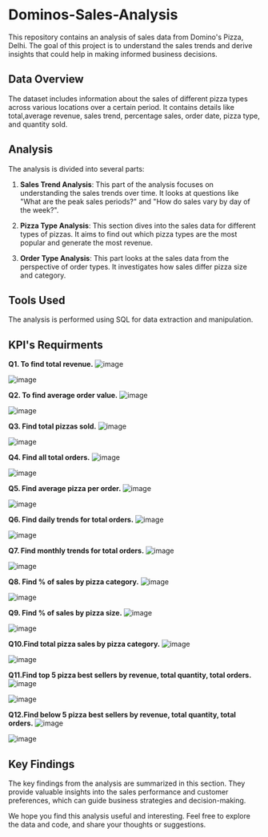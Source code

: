 # Dominos-Sales-Analysis

This repository contains an analysis of sales data from Domino's Pizza, Delhi. The goal of this project is to understand the sales trends and derive insights that could help in making informed business decisions.

## Data Overview

The dataset includes information about the sales of different pizza types across various locations over a certain period. 
It contains details like total,average revenue, sales trend, percentage sales, order date, pizza type, and quantity sold.

## Analysis

The analysis is divided into several parts:

1. **Sales Trend Analysis**: This part of the analysis focuses on understanding the sales trends over time. It looks at questions like "What are the peak sales periods?" and "How do sales vary by day of the week?".

2. **Pizza Type Analysis**: This section dives into the sales data for different types of pizzas. It aims to find out which pizza types are the most popular and generate the most revenue.

3. **Order Type Analysis**: This part looks at the sales data from the perspective of order types. It investigates how sales differ pizza size and category.

## Tools Used

The analysis is performed using SQL for data extraction and manipulation.

## KPI's Requirments

**Q1. To find total revenue.**
![image](https://github.com/Abhishek8124/Dominos-Sales-Analysis/assets/166630090/4cb7d3ac-c298-447a-8403-f44186815ad0)

![image](https://github.com/Abhishek8124/Dominos-Sales-Analysis/assets/166630090/666e0303-d1c3-435a-a28b-bf59a31e41d8)

**Q2. To find average order value.**
![image](https://github.com/Abhishek8124/Dominos-Sales-Analysis/assets/166630090/c38e309f-1aff-4bea-a68c-c89a9bb17a2d)

![image](https://github.com/Abhishek8124/Dominos-Sales-Analysis/assets/166630090/44a2292a-55ec-4dca-b981-edb2c040ebd4)

**Q3. Find total pizzas sold.**
![image](https://github.com/Abhishek8124/Dominos-Sales-Analysis/assets/166630090/2da44398-2fb4-4a70-9061-c18451943a63)

![image](https://github.com/Abhishek8124/Dominos-Sales-Analysis/assets/166630090/81ffd119-0586-42f8-87e4-4f5e8ae02811)

**Q4. Find all total orders.**
![image](https://github.com/Abhishek8124/Dominos-Sales-Analysis/assets/166630090/d6b34008-a3f5-4e59-9852-597418df6487)

![image](https://github.com/Abhishek8124/Dominos-Sales-Analysis/assets/166630090/96238dd6-6da9-4c5e-883d-e836efc260cf)

**Q5. Find average pizza per order.**
![image](https://github.com/Abhishek8124/Dominos-Sales-Analysis/assets/166630090/7f514b95-ee47-4414-80bb-91cb3dbfb386)

![image](https://github.com/Abhishek8124/Dominos-Sales-Analysis/assets/166630090/5da412d9-efea-4de8-a612-d791106321bb)

**Q6. Find daily trends for total orders.**
![image](https://github.com/Abhishek8124/Dominos-Sales-Analysis/assets/166630090/267acc23-9803-4a3e-b3d3-849a28da0a80)

![image](https://github.com/Abhishek8124/Dominos-Sales-Analysis/assets/166630090/213e3b58-ad24-4a85-951f-cbc19c33d616)

**Q7. Find monthly trends for total orders.**
![image](https://github.com/Abhishek8124/Dominos-Sales-Analysis/assets/166630090/c8c6d582-6b99-426e-91f5-24cb19f6b9ad)

![image](https://github.com/Abhishek8124/Dominos-Sales-Analysis/assets/166630090/693e248a-c558-4d58-a772-7ec2a5c9da94)

**Q8. Find % of sales by pizza category.**
![image](https://github.com/Abhishek8124/Dominos-Sales-Analysis/assets/166630090/88056baf-36f7-4a56-8b5b-3b953fec3d79)

![image](https://github.com/Abhishek8124/Dominos-Sales-Analysis/assets/166630090/9cb0a369-aaf3-420b-8659-13605e3052f7)

**Q9. Find % of sales by pizza size.**
![image](https://github.com/Abhishek8124/Dominos-Sales-Analysis/assets/166630090/fa3aae14-6a9d-46c8-a209-423b3151b710)

![image](https://github.com/Abhishek8124/Dominos-Sales-Analysis/assets/166630090/5849e917-2a58-40a5-b334-f7d7d1aadcc0)

**Q10.Find total pizza sales by pizza category.**
![image](https://github.com/Abhishek8124/Dominos-Sales-Analysis/assets/166630090/017f8755-9807-4582-b7ba-e33f456743ba)

![image](https://github.com/Abhishek8124/Dominos-Sales-Analysis/assets/166630090/da2b1383-fb91-4680-9b86-c68d5a343b97)

**Q11.Find top 5 pizza best sellers by revenue, total quantity, total orders.**
![image](https://github.com/Abhishek8124/Dominos-Sales-Analysis/assets/166630090/3531202a-4496-4b40-8a6e-ced68720ce37)

![image](https://github.com/Abhishek8124/Dominos-Sales-Analysis/assets/166630090/cdc3c24f-d220-43f6-a262-c3b4fc5426e2)

**Q12.Find below 5 pizza best sellers by revenue, total quantity, total orders.**
![image](https://github.com/Abhishek8124/Dominos-Sales-Analysis/assets/166630090/7d266137-6abd-4f81-a379-02fb4452e87a)

![image](https://github.com/Abhishek8124/Dominos-Sales-Analysis/assets/166630090/794ebd85-7d04-4203-9b67-1d6092e21d43)


## Key Findings

The key findings from the analysis are summarized in this section. They provide valuable insights into the sales performance and customer preferences, which can guide business strategies and decision-making.

We hope you find this analysis useful and interesting. Feel free to explore the data and code, and share your thoughts or suggestions.


